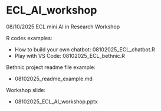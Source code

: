 # ECL_AI_workshop
08/10/2025 ECL mini AI in Research Workshop

R codes examples:
- How to build your own chatbot: 08102025_ECL_chatbot.R
- Play with VS Code: 08102025_ECL_bethnic.R

Bethnic project readme file example:
- 08102025_readme_example.md

Workshop slide:
- 08102025_ECL_AI_workshop.pptx
